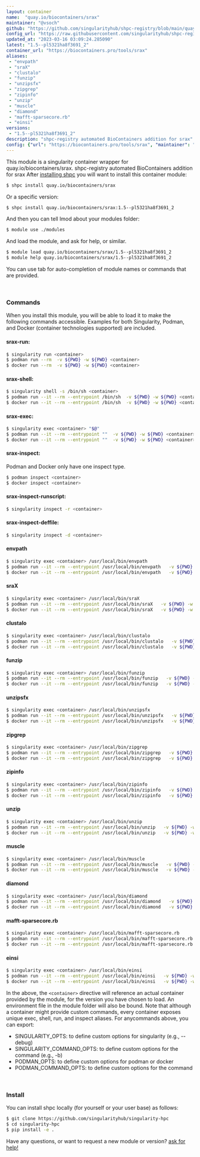 ```yaml
---
layout: container
name:  "quay.io/biocontainers/srax"
maintainer: "@vsoch"
github: "https://github.com/singularityhub/shpc-registry/blob/main/quay.io/biocontainers/srax/container.yaml"
config_url: "https://raw.githubusercontent.com/singularityhub/shpc-registry/main/quay.io/biocontainers/srax/container.yaml"
updated_at: "2023-03-16 03:09:24.285090"
latest: "1.5--pl5321ha8f3691_2"
container_url: "https://biocontainers.pro/tools/srax"
aliases:
 - "envpath"
 - "sraX"
 - "clustalo"
 - "funzip"
 - "unzipsfx"
 - "zipgrep"
 - "zipinfo"
 - "unzip"
 - "muscle"
 - "diamond"
 - "mafft-sparsecore.rb"
 - "einsi"
versions:
 - "1.5--pl5321ha8f3691_2"
description: "shpc-registry automated BioContainers addition for srax"
config: {"url": "https://biocontainers.pro/tools/srax", "maintainer": "@vsoch", "description": "shpc-registry automated BioContainers addition for srax", "latest": {"1.5--pl5321ha8f3691_2": "sha256:6f521a8ef2406b1bf0e8bbda74fe02236859f3a3454692a808ac40366914b816"}, "tags": {"1.5--pl5321ha8f3691_2": "sha256:6f521a8ef2406b1bf0e8bbda74fe02236859f3a3454692a808ac40366914b816"}, "docker": "quay.io/biocontainers/srax", "aliases": {"envpath": "/usr/local/bin/envpath", "sraX": "/usr/local/bin/sraX", "clustalo": "/usr/local/bin/clustalo", "funzip": "/usr/local/bin/funzip", "unzipsfx": "/usr/local/bin/unzipsfx", "zipgrep": "/usr/local/bin/zipgrep", "zipinfo": "/usr/local/bin/zipinfo", "unzip": "/usr/local/bin/unzip", "muscle": "/usr/local/bin/muscle", "diamond": "/usr/local/bin/diamond", "mafft-sparsecore.rb": "/usr/local/bin/mafft-sparsecore.rb", "einsi": "/usr/local/bin/einsi"}}
---
```


This module is a singularity container wrapper for quay.io/biocontainers/srax.
shpc-registry automated BioContainers addition for srax
After [installing shpc](#install) you will want to install this container module:


```bash
$ shpc install quay.io/biocontainers/srax
```

Or a specific version:

```bash
$ shpc install quay.io/biocontainers/srax:1.5--pl5321ha8f3691_2
```

And then you can tell lmod about your modules folder:

```bash
$ module use ./modules
```

And load the module, and ask for help, or similar.

```bash
$ module load quay.io/biocontainers/srax/1.5--pl5321ha8f3691_2
$ module help quay.io/biocontainers/srax/1.5--pl5321ha8f3691_2
```

You can use tab for auto-completion of module names or commands that are provided.

<br>

### Commands

When you install this module, you will be able to load it to make the following commands accessible.
Examples for both Singularity, Podman, and Docker (container technologies supported) are included.

#### srax-run:

```bash
$ singularity run <container>
$ podman run --rm  -v ${PWD} -w ${PWD} <container>
$ docker run --rm  -v ${PWD} -w ${PWD} <container>
```

#### srax-shell:

```bash
$ singularity shell -s /bin/sh <container>
$ podman run --it --rm --entrypoint /bin/sh  -v ${PWD} -w ${PWD} <container>
$ docker run --it --rm --entrypoint /bin/sh  -v ${PWD} -w ${PWD} <container>
```

#### srax-exec:

```bash
$ singularity exec <container> "$@"
$ podman run --it --rm --entrypoint ""  -v ${PWD} -w ${PWD} <container> "$@"
$ docker run --it --rm --entrypoint ""  -v ${PWD} -w ${PWD} <container> "$@"
```

#### srax-inspect:

Podman and Docker only have one inspect type.

```bash
$ podman inspect <container>
$ docker inspect <container>
```

#### srax-inspect-runscript:

```bash
$ singularity inspect -r <container>
```

#### srax-inspect-deffile:

```bash
$ singularity inspect -d <container>
```


#### envpath

```bash
$ singularity exec <container> /usr/local/bin/envpath
$ podman run --it --rm --entrypoint /usr/local/bin/envpath   -v ${PWD} -w ${PWD} <container> -c " $@"
$ docker run --it --rm --entrypoint /usr/local/bin/envpath   -v ${PWD} -w ${PWD} <container> -c " $@"
```


#### sraX

```bash
$ singularity exec <container> /usr/local/bin/sraX
$ podman run --it --rm --entrypoint /usr/local/bin/sraX   -v ${PWD} -w ${PWD} <container> -c " $@"
$ docker run --it --rm --entrypoint /usr/local/bin/sraX   -v ${PWD} -w ${PWD} <container> -c " $@"
```


#### clustalo

```bash
$ singularity exec <container> /usr/local/bin/clustalo
$ podman run --it --rm --entrypoint /usr/local/bin/clustalo   -v ${PWD} -w ${PWD} <container> -c " $@"
$ docker run --it --rm --entrypoint /usr/local/bin/clustalo   -v ${PWD} -w ${PWD} <container> -c " $@"
```


#### funzip

```bash
$ singularity exec <container> /usr/local/bin/funzip
$ podman run --it --rm --entrypoint /usr/local/bin/funzip   -v ${PWD} -w ${PWD} <container> -c " $@"
$ docker run --it --rm --entrypoint /usr/local/bin/funzip   -v ${PWD} -w ${PWD} <container> -c " $@"
```


#### unzipsfx

```bash
$ singularity exec <container> /usr/local/bin/unzipsfx
$ podman run --it --rm --entrypoint /usr/local/bin/unzipsfx   -v ${PWD} -w ${PWD} <container> -c " $@"
$ docker run --it --rm --entrypoint /usr/local/bin/unzipsfx   -v ${PWD} -w ${PWD} <container> -c " $@"
```


#### zipgrep

```bash
$ singularity exec <container> /usr/local/bin/zipgrep
$ podman run --it --rm --entrypoint /usr/local/bin/zipgrep   -v ${PWD} -w ${PWD} <container> -c " $@"
$ docker run --it --rm --entrypoint /usr/local/bin/zipgrep   -v ${PWD} -w ${PWD} <container> -c " $@"
```


#### zipinfo

```bash
$ singularity exec <container> /usr/local/bin/zipinfo
$ podman run --it --rm --entrypoint /usr/local/bin/zipinfo   -v ${PWD} -w ${PWD} <container> -c " $@"
$ docker run --it --rm --entrypoint /usr/local/bin/zipinfo   -v ${PWD} -w ${PWD} <container> -c " $@"
```


#### unzip

```bash
$ singularity exec <container> /usr/local/bin/unzip
$ podman run --it --rm --entrypoint /usr/local/bin/unzip   -v ${PWD} -w ${PWD} <container> -c " $@"
$ docker run --it --rm --entrypoint /usr/local/bin/unzip   -v ${PWD} -w ${PWD} <container> -c " $@"
```


#### muscle

```bash
$ singularity exec <container> /usr/local/bin/muscle
$ podman run --it --rm --entrypoint /usr/local/bin/muscle   -v ${PWD} -w ${PWD} <container> -c " $@"
$ docker run --it --rm --entrypoint /usr/local/bin/muscle   -v ${PWD} -w ${PWD} <container> -c " $@"
```


#### diamond

```bash
$ singularity exec <container> /usr/local/bin/diamond
$ podman run --it --rm --entrypoint /usr/local/bin/diamond   -v ${PWD} -w ${PWD} <container> -c " $@"
$ docker run --it --rm --entrypoint /usr/local/bin/diamond   -v ${PWD} -w ${PWD} <container> -c " $@"
```


#### mafft-sparsecore.rb

```bash
$ singularity exec <container> /usr/local/bin/mafft-sparsecore.rb
$ podman run --it --rm --entrypoint /usr/local/bin/mafft-sparsecore.rb   -v ${PWD} -w ${PWD} <container> -c " $@"
$ docker run --it --rm --entrypoint /usr/local/bin/mafft-sparsecore.rb   -v ${PWD} -w ${PWD} <container> -c " $@"
```


#### einsi

```bash
$ singularity exec <container> /usr/local/bin/einsi
$ podman run --it --rm --entrypoint /usr/local/bin/einsi   -v ${PWD} -w ${PWD} <container> -c " $@"
$ docker run --it --rm --entrypoint /usr/local/bin/einsi   -v ${PWD} -w ${PWD} <container> -c " $@"
```



In the above, the `<container>` directive will reference an actual container provided
by the module, for the version you have chosen to load. An environment file in the
module folder will also be bound. Note that although a container
might provide custom commands, every container exposes unique exec, shell, run, and
inspect aliases. For anycommands above, you can export:

 - SINGULARITY_OPTS: to define custom options for singularity (e.g., --debug)
 - SINGULARITY_COMMAND_OPTS: to define custom options for the command (e.g., -b)
 - PODMAN_OPTS: to define custom options for podman or docker
 - PODMAN_COMMAND_OPTS: to define custom options for the command

<br>

### Install

You can install shpc locally (for yourself or your user base) as follows:

```bash
$ git clone https://github.com/singularityhub/singularity-hpc
$ cd singularity-hpc
$ pip install -e .
```

Have any questions, or want to request a new module or version? [ask for help!](https://github.com/singularityhub/singularity-hpc/issues)
